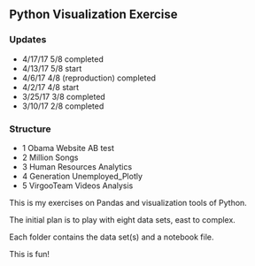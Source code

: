 ## Python Visualization Exercise

### Updates
- 4/17/17 5/8 completed
- 4/13/17 5/8 start
- 4/6/17  4/8 (reproduction) completed
- 4/2/17  4/8 start
- 3/25/17 3/8 completed
- 3/10/17 2/8 completed

### Structure
- 1 Obama Website AB test
- 2 Million Songs
- 3 Human Resources Analytics
- 4 Generation Unemployed_Plotly
- 5 VirgooTeam Videos Analysis

This is my exercises on Pandas and visualization tools of Python.

The initial plan is to play with eight data sets, east to complex.

Each folder contains the data set(s) and a notebook file.

This is fun!

